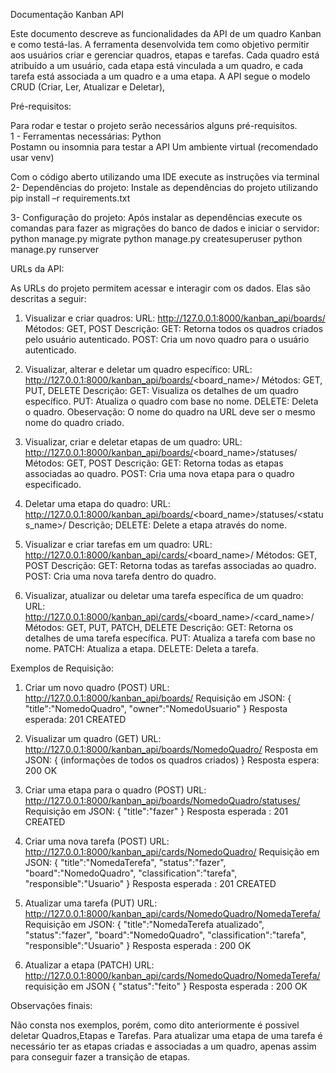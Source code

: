 Documentação Kanban API

Este documento descreve as funcionalidades da API de um quadro Kanban e como testá-las. A ferramenta desenvolvida tem como objetivo permitir aos usuários criar e gerenciar quadros, etapas e tarefas. Cada quadro está atribuído a um usuário, cada etapa está vinculada a um quadro, e cada tarefa está associada a um quadro e a uma etapa. A API segue o modelo CRUD (Criar, Ler, Atualizar e Deletar),

Pré-requisitos: 

Para rodar e testar o projeto serão necessários alguns pré-requisitos.  
1 - Ferramentas necessárias: 
  Python  
  Postamn ou insomnia para testar a API 
  Um ambiente virtual (recomendado usar venv) 

Com o código aberto utilizando uma IDE execute as instruções via terminal
2- Dependências do projeto: 
  Instale as dependências do projeto utilizando 
  pip install –r requirements.txt 
 
3- Configuração do projeto: 
  Após instalar as dependências execute os comandas para fazer as migrações do banco de dados e iniciar o servidor: 
  python manage.py migrate
  python manage.py createsuperuser
  python manage.py runserver 

URLs da API:

As URLs do projeto permitem acessar e interagir com os dados. Elas são descritas a seguir:

1. Visualizar e criar quadros:
  URL: http://127.0.0.1:8000/kanban_api/boards/
  Métodos: GET, POST
  Descrição:
    GET: Retorna todos os quadros criados pelo usuário autenticado.
    POST: Cria um novo quadro para o usuário autenticado.

2. Visualizar, alterar e deletar um quadro específico:
URL: http://127.0.0.1:8000/kanban_api/boards/<board_name>/
Métodos: GET, PUT, DELETE
Descrição:
  GET: Visualiza os detalhes de um quadro específico.
  PUT: Atualiza o quadro com base no nome.
  DELETE: Deleta o quadro.
Obeservação: O nome do quadro na URL deve ser o mesmo nome do quadro criado.

3. Visualizar, criar e deletar etapas de um quadro:
URL: http://127.0.0.1:8000/kanban_api/boards/<board_name>/statuses/
Métodos: GET, POST
Descrição:
  GET: Retorna todas as etapas associadas ao quadro.
  POST: Cria uma nova etapa para o quadro especificado.

4. Deletar uma etapa do quadro:
URL: http://127.0.0.1:8000/kanban_api/boards/<board_name>/statuses/<status_name>/
Descrição;
   DELETE: Delete a etapa através do nome.

5. Visualizar e criar tarefas em um quadro:
URL: http://127.0.0.1:8000/kanban_api/cards/<board_name>/
Métodos: GET, POST
Descrição:
  GET: Retorna todas as tarefas associadas ao quadro.
  POST: Cria uma nova tarefa dentro do quadro.

6. Visualizar, atualizar ou deletar uma tarefa específica de um quadro:
URL: http://127.0.0.1:8000/kanban_api/cards/<board_name>/<card_name>/
Métodos: GET, PUT, PATCH, DELETE
Descrição:
  GET: Retorna os detalhes de uma tarefa específica.
  PUT: Atualiza a tarefa com base no nome.
  PATCH: Atualiza a etapa.
  DELETE: Deleta a tarefa.

Exemplos de Requisição:

1. Criar um novo quadro (POST)
URL: http://127.0.0.1:8000/kanban_api/boards/
Requisição em JSON:
{
    "title":"NomedoQuadro",
    "owner":"NomedoUsuario"
}
Resposta esperada: 201 CREATED

2. Visualizar um quadro (GET)
URL: http://127.0.0.1:8000/kanban_api/boards/NomedoQuadro/
Resposta em JSON:
{
 (informações de todos os quadros criados)
}
Resposta espera: 200 OK

3. Criar uma etapa para o quadro (POST)
URL: http://127.0.0.1:8000/kanban_api/boards/NomedoQuadro/statuses/
Requisição em JSON:
{
    "title":"fazer"
}
Resposta esperada : 201 CREATED

4. Criar uma nova tarefa (POST)
URL: http://127.0.0.1:8000/kanban_api/cards/NomedoQuadro/
Requisição em JSON:
{
    "title":"NomedaTerefa",
    "status":"fazer",
    "board":"NomedoQuadro",
    "classification":"tarefa",
    "responsible":"Usuario"
}
Resposta esperada : 201 CREATED

5. Atualizar uma tarefa (PUT)
URL: http://127.0.0.1:8000/kanban_api/cards/NomedoQuadro/NomedaTerefa/
Requisição em JSON:
{
    "title":"NomedaTerefa atualizado",
    "status":"fazer",
    "board":"NomedoQuadro",
    "classification":"tarefa",
    "responsible":"Usuario"
}
Resposta esperada : 200 OK

6. Atualizar a etapa (PATCH)
URL: http://127.0.0.1:8000/kanban_api/cards/NomedoQuadro/NomedaTerefa/
requisição em JSON
{
    "status":"feito"
}
Resposta esperada : 200 OK

Observações finais:

Não consta nos exemplos, porém, como dito anteriormente é possivel deletar Quadros,Etapas e Tarefas.
Para atualizar uma etapa de uma tarefa é necessário ter as etapas criadas e associadas a um quadro, apenas assim para conseguir fazer a transição de etapas.


